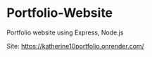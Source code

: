 # Portfolio-Website

Portfolio website using Express, Node.js

Site: https://katherine10portfolio.onrender.com/
